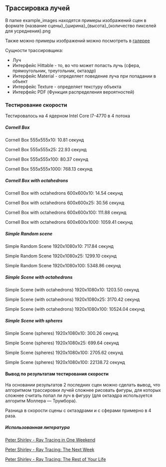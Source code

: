 ## Трассировка лучей
В папке example_images находятся примеры изображений сцен в формате {название сцены}\_{ширина}\_{высота}\_{количество пикселей для усреднения}.png

Также можно примеры изображений можно посмотреть в [галерее](https://media.maxifom.com/ray-tracing/) 

Сущности трассировщика: 
* Луч
* Интерфейс Hittable - то, во что может попасть лучь (сфера, прямоугольник, треугольник, октаэдр)
* Интерфейс Material - определяет поведение луча при попадании в объект
* Интерфейс Texture - определяет текстуру объекта
* Интерфейс PDF (Функция распределения вероятностей)


### Тестирование скорости
Тестировалось на 4 ядерном Intel Core I7-4770 в 4 потока
##### Cornell Box
Cornell Box 555x555x10: 10.81 секунд

Cornell Box 555x555x25: 22.93 секунд

Cornell Box 555x555x100: 80.37 секунд

Cornell Box 555x555x1000: 768.13 секунд

##### Cornell Box with octahedrons
Cornell Box with octahedrons 600x600x10: 14.54 секунд 

Cornell Box with octahedrons 600x600x25: 30.56 секунд 

Cornell Box with octahedrons 600x600x100: 111.88 секунд

Cornell Box with octahedrons 600x600x1000: 1059.41 секунд

##### Simple Random scene
Simple Random Scene 1920x1080x10: 717.84 секунд 

Simple Random Scene 1920x1080x25: 1299.10 секунд 

Simple Random Scene 1920x1080x100: 5348.86 секунд

##### Simple Scene with octahedrons
Simple Scene (with octahedrons) 1920x1080x10: 1203.50 секунд

Simple Scene (with octahedrons) 1920x1080x25: 3170.42 секунд

Simple Scene (with octahedrons) 1920x1080x100: 10524.04 секунд

##### Simple Scene with spheres
Simple Scene (spheres) 1920x1080x10: 300.26 секунд

Simple Scene (spheres) 1920x1080x25: 699.64 секунд

Simple Scene (spheres) 1920x1080x100: 2705.62 секунд 

Simple Scene (spheres) 1920x1080x100: 22138.72 секунд

#### Вывод по результатам тестирования скорости
На основании результатов 2 последних сцен можно сделать вывод, что алгоритмом трассировки лучей сложнее рисовать фигуры, для которых сложнее считать попал ли луч в фигуру (для октаэдра используется алгоритм Моллера — Трумбора).

Разница в скорости сцены с октаэдрами и с сферами примерно в 4 раза.



##### Использованная литература
[Peter Shirley - Ray Tracing in One Weekend](https://raytracing.github.io/books/RayTracingInOneWeekend.html)

[Peter Shirley - Ray Tracing: The Next Week](https://raytracing.github.io/books/RayTracingTheNextWeek.html)

[Peter Shirley - Ray Tracing: The Rest of Your Life](https://raytracing.github.io/books/RayTracingTheRestOfYourLife.html)

